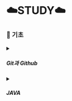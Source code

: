 # ☁️STUDY☁️

### **📝 기초**
<details>
  <summary><h5><strong>Git과 Github</strong></h5></summary>
  
  <small>
  **Git**<br>
    - 버전 제어 시스템<br><br>

  역할 <br>
    - repositories를 사용하여 프로젝트 관리<br>
    - 로컬 복사본에서 작업하기 위한 프로젝트 clone<br>
    - staging / commit<br>
    - branch / merge<br>
    - pull<br>
    - push<br><br>

  작업 과정<br>
    1. 폴더에서 Git 초기화 (init) > repository 만듦<br>
    2. 파일이 변경/추가/삭제 > 수정<br>
    3. stage에 추가할 수정된 파일 선택<br>
    4. staging된 파일 commit<br><br>

  Git을 사용하는 이유<br>
    - 개발자의 70% 이상이 사용중<br>
    - 어디서나 협업 가능<br>
    - 프로젝트 전체 내역 보기 가능<br>
    - 이전 버전으로 돌아가기 가능<br><br>

  Git 버전 확인 : git --version<br>
  DefaultBranch 확인 : git config --get init.defaultBranch<br>
  DefaultBranch 변경 : git config --global init.defaultBranch main<br><br>

  Git 설정 | user.name ,  user.email<br>
    - 로컬의 모든 저장소에 대한 사용자 이름과 이메일 설정<br>
    - git config --global user.name "사용자 이름"<br>
    - git config --global user.email "사용자 이메일"<br><br>

  mkdir | make directory <br>
    - 새로운 디렉토리(폴더)를 생성하는 명령어<br>
    - 현재 작업 중인 디렉토리 또는 지정된 경로에 새로운 디렉토리 생성<br>
    - mkdir workspace<br><br>
    
  cd | change directory<br>
    - 현재 작업 디렉토리를 변경하는 명령어<br>
    - 터미널에서 작업할 디렉토리 이동<br>
    - cd workspace<br><br>

  Git 초기화 : git init<br>
  Git 새파일 추가<br>
    - 빈 Repo에 파일 추가되면 모든 파일 추적 불가<br>
    - Git에서 추적하도록 하려면 파일 staging / staging 환경에 추가<br>
  Git 확인 : git status<br><br>

  Git Staging 환경<br>
    - 작업하는 동안 파일 추가/편집/제거 가능<br>
    - 작업의 일부를 완료할 때마다 Staging 환경에 추가해야함<br>
    - Staging된 파일은 작업 중인 저장소에 commit할 준비가 된 파일<br><br>

  git 폴더에 저장 > staging 환경에 추가 > commit<br>
  staging 환경에 추가 : git add 파일명<br>
  현재 디렉터리에 모든 파일을 staging 환경에 추가 : git add --all<br><br>

  Git Commit<br>
    - commit해야 진행 상황과 변경 사항 추적 가능<br>
    - commit할 때 commit message 포함 명확하게<br>
    - git commit -m "메시지 내용"<br><br>

  git status --short<br>
    - ?? : 추적되지 않은 파일<br>
    - A : 추가된 파일<br>
    - M : 수정된<br>
    - D : 삭제된<br><br>

  git commit -a -m "커밋 메시지"<br>
    - staging 환경 건너뛰고 바로 커밋 가능<br>
    - 권장하지 않음<br><br>

  커밋 로그 확인 : git log<br><br>

  Git 도움말<br>
    - git 명령어 -help : 특정 명령에 대해<br>
    - git 명령어 --all : 가능한 모든 명령 보기<br>
        - 터미널 목록보기에 갇히면, shift+G (목록끝 이동), q키로 종료<br><br>

  Git Branch<br>
    - 메인 repo의 새로운/별도의 버전<br>
    - main 브랜치에 영향을 주지 않고 프로젝트의 다양한 부분 작업<br>
    - 작업이 완료되면 기본 프로젝트와 병합 가능<br>
    - 작업 중인 프로젝트를 방해하거나 망가뜨리고 싶지 않을 때 : 새로운 branch 만들어서 작업<br>
        : git branch 브랜치명<br>
    - branch 확인 : git branch<br>
    - branch 변경(checkout) : git checkout 브랜치명<br>
    - 해당 branch가 없으면 새 branch 생성하고 이동 : git checkout -b 브랜치명<br><br>

  Branch 병합 (Merge)<br>
    - 메인 branch에서 작업<br>
    - git merge "병합할 branch명"<br>
    - 병합 후 임시 브런치 삭제 : git branch -d 브랜치명<br><br>

  git remote add origin 리모트repoURL<br><br>

  git push --set-upstream origin main<br>
    - main 브랜치를 originURL에 push, 기본 remote branch 설정<br>
    - 처음 인증 에러가 나면 : git credential -cache exit<br>
  </small>
</details>


<details>
  <summary><h5><strong>JAVA</strong></h5></summary>

  
  <small>
  **JAVA**<br><br>

  줄바꿈<br>
    - System.out.println : 줄바꿈 O<br>
    - System.out.print : 줄바꿈 X<br><br>

  주석 처리<br>
    - 짧은 주석 : //<br>
    - 긴 주석 : /* */<br><br>

  메서드<br>
    - nextInt() : 정수를 가져오는 메서드<br>
    - nextDouble() : 실수를 가져오는 메서드<br><br>

  변수 : 데이터를 저장하는 메모리 공간, 선언과 초기화<br>
  데이터타입<br>
    - 정수형<br>
        int age = 24;<br>
        long population = 890000000000L;<br>
    - 실수형<br>
        double height = 169.4;<br>
        float weight = 70.5f;<br>
    - 문자형<br>
        char ch = '3';<br>
    - 논리형 | true/false<br>
        boolean isStudent = true;<br> 
  System.out.println("Age: " + age);
    > 결과 : 24

  명시적 형 변환(타입 캐스팅) : 큰 타입에서 작은 타입으로 수동 변환<br>
    double pi = 3.14;<br>
    int truncatedPi = (int) pi;<br><br>

    System.out.println("pi: "+ pi+", truncatedPi: " + truncatedPi);<br>
      > 결과 : pi: 3.14, truncatedPi: 3<br><br>

  연산자<br>
    - 산술연산자 : +, -, *, /<br>
    - 비교연산자 : ==, !=, >, <, <=, >=<br>
    - 논리연산자 : &&, ||, !<br><br>

  수를 입력받아 홀수인지 짝수인지 판별하는 프로그램<br>
    System.out.print("Enter number: ");
    int num = sc.nextInt();

    if (num % 2 == 0) {
      System.out.println(num + " is an even number.");
    } else {
      System.out.println(num + " is an odd number.");
    }
    

  

  
</details>

